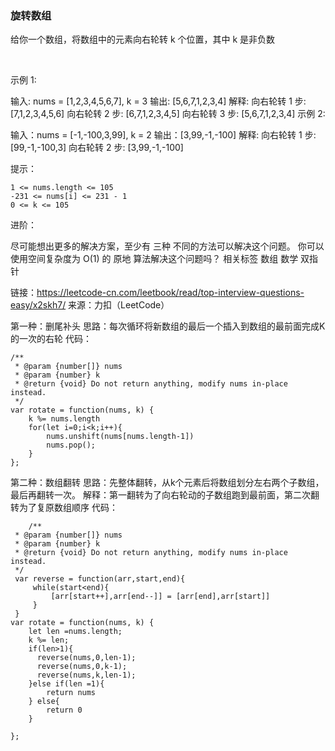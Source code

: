 ### 旋转数组
给你一个数组，将数组中的元素向右轮转 k 个位置，其中 k 是非负数

 

示例 1:

输入: nums = [1,2,3,4,5,6,7], k = 3
输出: [5,6,7,1,2,3,4]
解释:
向右轮转 1 步: [7,1,2,3,4,5,6]
向右轮转 2 步: [6,7,1,2,3,4,5]
向右轮转 3 步: [5,6,7,1,2,3,4]
示例 2:

输入：nums = [-1,-100,3,99], k = 2
输出：[3,99,-1,-100]
解释: 
向右轮转 1 步: [99,-1,-100,3]
向右轮转 2 步: [3,99,-1,-100]


提示：

```
1 <= nums.length <= 105
-231 <= nums[i] <= 231 - 1
0 <= k <= 105
```




进阶：

尽可能想出更多的解决方案，至少有 三种 不同的方法可以解决这个问题。
你可以使用空间复杂度为 O(1) 的 原地 算法解决这个问题吗？
相关标签
数组
数学
双指针

链接：https://leetcode-cn.com/leetbook/read/top-interview-questions-easy/x2skh7/
来源：力扣（LeetCode）

第一种：删尾补头
思路：每次循环将新数组的最后一个插入到数组的最前面完成K的一次的右轮
代码：
```
/**
 * @param {number[]} nums
 * @param {number} k
 * @return {void} Do not return anything, modify nums in-place instead.
 */
var rotate = function(nums, k) {
    k %= nums.length
    for(let i=0;i<k;i++){
        nums.unshift(nums[nums.length-1])
        nums.pop();
    }
};

```
第二种：数组翻转
思路：先整体翻转，从k个元素后将数组划分左右两个子数组，最后再翻转一次。
解释：第一翻转为了向右轮动的子数组跑到最前面，第二次翻转为了复原数组顺序
代码：
```
    /**
 * @param {number[]} nums
 * @param {number} k
 * @return {void} Do not return anything, modify nums in-place instead.
 */
 var reverse = function(arr,start,end){
     while(start<end){
         [arr[start++],arr[end--]] = [arr[end],arr[start]]
     }
 }
var rotate = function(nums, k) {
    let len =nums.length;
    k %= len;
    if(len>1){
      reverse(nums,0,len-1);
      reverse(nums,0,k-1);
      reverse(nums,k,len-1);
    }else if(len =1){
        return nums
    } else{
        return 0
    }
    
};
```

